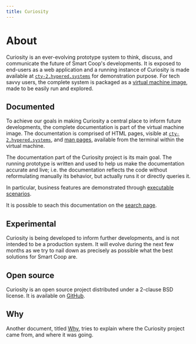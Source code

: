 ```yaml
---
title: Curiosity
---
```



# About

Curiosity is an ever-evolving prototype system to think, discuss, and
communicate the future of Smart Coop's developments. It is exposed to
end-users as a web application and a running instance of Curiosity is made
available at [`cty-2.hypered.systems`](//cty-2.hypered.systems) for demonstration purpose. For
tech savvy users, the complete system is packaged as a [virtual machine
image](/documentation/machine), made to be easily run and explored.

## Documented

To achieve our goals in making Curiosity a central place to inform future
developments, the complete documentation is part of the virtual machine image.
The documentation is comprised of HTML pages, visible at
[`cty-2.hypered.systems`](//cty-2.hypered.systems/documentation), and [man
pages](/documentation/man-pages), available from the terminal within the
virtual machine.

The documentation part of the Curiosity project is its main goal. The running
prototype is written and used to help us make the documentation accurate and
live; i.e. the documentation reflects the code without reformulating manually
its behavior, but actually runs it or directly queries it.

In particular, business features are demonstrated through [executable
scenarios](/documentation/scenarios).

It is possible to seach this documentation on the [search
page](/documentation/search).

## Experimental

Curiosity is being developed to inform further developments, and is not
intended to be a production system. It will evolve during the next few months
as we try to nail down as precisely as possible what the best solutions for
Smart Coop are.

## Open source

Curiosity is an open source project distributed under a 2-clause BSD license.
It is available on [GitHub](https://github.com/hypered/curiosity).

## Why

Another document, titled [Why](/documentation/why), tries to explain where the
Curiosity project came from, and where it was going.
